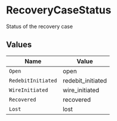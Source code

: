 # RecoveryCaseStatus

Status of the recovery case


## Values

| Name               | Value              |
| ------------------ | ------------------ |
| `Open`             | open               |
| `RedebitInitiated` | redebit_initiated  |
| `WireInitiated`    | wire_initiated     |
| `Recovered`        | recovered          |
| `Lost`             | lost               |